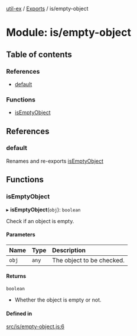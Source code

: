 [util-ex](../README.md) / [Exports](../modules.md) / is/empty-object

# Module: is/empty-object

## Table of contents

### References

- [default](is_empty_object.md#default)

### Functions

- [isEmptyObject](is_empty_object.md#isemptyobject)

## References

### default

Renames and re-exports [isEmptyObject](is_empty_object.md#isemptyobject)

## Functions

### isEmptyObject

▸ **isEmptyObject**(`obj`): `boolean`

Check if an object is empty.

#### Parameters

| Name | Type | Description |
| :------ | :------ | :------ |
| `obj` | `any` | The object to be checked. |

#### Returns

`boolean`

- Whether the object is empty or not.

#### Defined in

[src/is/empty-object.js:6](https://github.com/snowyu/util-ex.js/blob/bfdf9ef/src/is/empty-object.js#L6)
